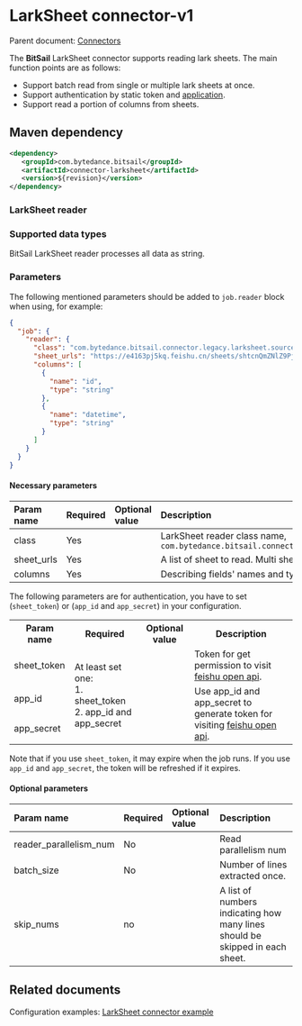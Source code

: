 # LarkSheet connector-v1

Parent document: [Connectors](../../README.md)

The **BitSail** LarkSheet connector supports reading lark sheets.
The main function points are as follows:

 - Support batch read from single or multiple lark sheets at once.
 - Support authentication by static token and [application](https://open.feishu.cn/document/ukTMukTMukTM/uYTM5UjL2ETO14iNxkTN/terminology?lang=en-US).
 - Support read a portion of columns from sheets.


## Maven dependency

```xml
<dependency>
   <groupId>com.bytedance.bitsail</groupId>
   <artifactId>connector-larksheet</artifactId>
   <version>${revision}</version>
</dependency>
```

### LarkSheet reader

### Supported data types

BitSail LarkSheet reader processes all data as string.

### Parameters

The following mentioned parameters should be added to `job.reader` block when using, for example:

```json
{
  "job": {
    "reader": {
      "class": "com.bytedance.bitsail.connector.legacy.larksheet.source.LarkSheetInputFormat",
      "sheet_urls": "https://e4163pj5kq.feishu.cn/sheets/shtcnQmZNlZ9PjZUJKT5oU3Sjjg?sheet=ZbzDHq",
      "columns": [
        {
          "name": "id",
          "type": "string"
        },
        {
          "name": "datetime",
          "type": "string"
        }
      ]
    }
  }
}
```

#### Necessary parameters

| Param name | Required | Optional value | Description                                                                                                 |
|:-----------|:---------|:---------------|:------------------------------------------------------------------------------------------------------------|
| class      | Yes      |                | LarkSheet reader class name, `com.bytedance.bitsail.connector.legacy.larksheet.source.LarkSheetInputFormat` |
| sheet_urls | Yes      |                | A list of sheet to read. Multi sheets urls are separated by comma.                                          | 
| columns    | Yes      |                | Describing fields' names and types.                                                                         |

The following parameters are for authentication, you have to set (`sheet_token`) or (`app_id` and `app_secret`) in your configuration.

<table>
    <tr>
        <th>Param name</th>
        <th>Required</th>
        <th>Optional value</th>
        <th>Description</th>
    </tr>
    <tr>
        <td>sheet_token</td>
        <td rowspan="3">At least set one:<br/>1. sheet_token<br/>2. app_id and app_secret</td>
        <td></td>
        <td>Token for get permission to visit <a href="https://open.feishu.cn/document/ukTMukTMukTM/ugTMzUjL4EzM14COxMTN">feishu open api</a>.</td>
    </tr>
    <tr>
        <td>app_id</td>
        <td></td>
        <td rowspan="2">Use app_id and app_secret to generate token for visiting <a href="https://open.feishu.cn/document/ukTMukTMukTM/ugTMzUjL4EzM14COxMTN">feishu open api</a>.</td>
    </tr>
    <tr>
        <td>app_secret</td>
        <td></td>
    </tr>
</table>

Note that if you use `sheet_token`, it may expire when the job runs.
If you use `app_id` and `app_secret`, the token will be refreshed if it expires.

#### Optional parameters

| Param name             | Required | Optional value | Description                                                                  |
|:-----------------------|:---------|:---------------|:-----------------------------------------------------------------------------|
| reader_parallelism_num | No       |                | Read parallelism num                                                         |
| batch_size             | No       |                | Number of lines extracted once.                                              |
| skip_nums              | no       |                | A list of numbers indicating how many lines should be skipped in each sheet. |

## Related documents

Configuration examples: [LarkSheet connector example](./larksheet-example.md)
